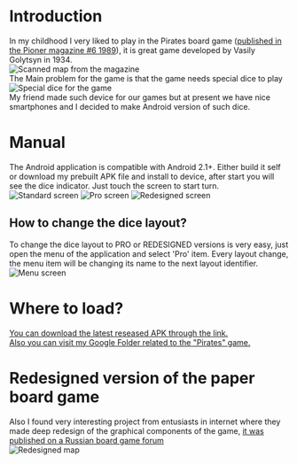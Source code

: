 # Introduction
In my childhood I very liked to play in the Pirates board game ([published in the Pioner magazine #6 1989](https://drive.google.com/open?id=0BxHnNp97IgMRem0yUWNwTzEyVVk&authuser=0)), it is great game developed by Vasily Golytsyn in 1934.   
![Scanned map from the magazine](https://raw.githubusercontent.com/raydac/AndroidPirateDice/master/miscgfx/mapinmagazine.jpg)   
The Main problem for the game is that the game needs special dice to play   
![Special dice for the game](https://raw.githubusercontent.com/raydac/AndroidPirateDice/master/miscgfx/realdice.jpg)   
My friend made such device for our games but at present we have nice smartphones and I decided to make Android version of such dice.
# Manual
The Android application is compatible with Android 2.1+. Either build it self or download my prebuilt APK file and install to device, after start you will see the dice indicator. Just touch the screen to start turn.   
![Standard screen](https://raw.githubusercontent.com/raydac/AndroidPirateDice/master/miscgfx/scr_standard.jpg)
![Pro screen](https://raw.githubusercontent.com/raydac/AndroidPirateDice/master/miscgfx/scr_pro.jpg)
![Redesigned screen](https://raw.githubusercontent.com/raydac/AndroidPirateDice/master/miscgfx/scr_redisigned.jpg)
## How to change the dice layout?
To change the dice layout to PRO or REDESIGNED versions is very easy, just open the menu of the application and select 'Pro' item. Every layout change, the menu item will be changing its name to the next layout identifier.   
![Menu screen](https://raw.githubusercontent.com/raydac/AndroidPirateDice/master/miscgfx/scr_menu.jpg)   
# Where to load?
[You can download the latest reseased APK through the link.](https://github.com/raydac/AndroidPirateDice/releases/download/1.0.1/PirateDice.apk)   
[Also you can visit my Google Folder related to the "Pirates" game.](https://drive.google.com/open?id=0BxHnNp97IgMRfnhZdGFwTnZVYlVoN3RfT3FrVFBnVHQwRU95NldTbEJCRGFEZGczNzhFUHM&authuser=0)
# Redesigned version of the paper board game
Also I found very interesting project from entusiasts in internet where they made deep redesign of the graphical components of the game, [it was published on a Russian board game forum](http://www.boardgamer.ru/piraty-raspechataj-i-igraj#more-27882)   
![Redesigned map](http://savepic.org/4230743.jpg)
